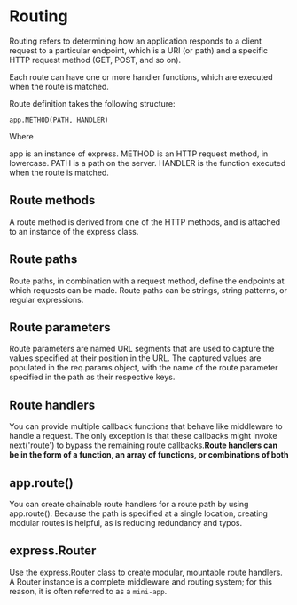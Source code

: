 # Routing
Routing refers to determining how an application responds to a client request to a particular endpoint, which is a URI (or path) and a specific HTTP request method (GET, POST, and so on).

Each route can have one or more handler functions, which are executed when the route is matched.

Route definition takes the following structure:

`app.METHOD(PATH, HANDLER)`

Where

app is an instance of express.
METHOD is an HTTP request method, in lowercase.
PATH is a path on the server.
HANDLER is the function executed when the route is matched.

## Route methods
A route method is derived from one of the HTTP methods, and is attached to an instance of the express class.

## Route paths
Route paths, in combination with a request method, define the endpoints at which requests can be made. Route paths can be strings, string patterns, or regular expressions.

## Route parameters
Route parameters are named URL segments that are used to capture the values specified at their position in the URL. The captured values are populated in the req.params object, with the name of the route parameter specified in the path as their respective keys.

## Route handlers
You can provide multiple callback functions that behave like middleware to handle a request. The only exception is that these callbacks might invoke next('route') to bypass the remaining route callbacks.**Route handlers can be in the form of a function, an array of functions, or combinations of both**

## app.route()
You can create chainable route handlers for a route path by using app.route(). Because the path is specified at a single location, creating modular routes is helpful, as is reducing redundancy and typos.

## express.Router
Use the express.Router class to create modular, mountable route handlers. A Router instance is a complete middleware and routing system; for this reason, it is often referred to as a `mini-app`.